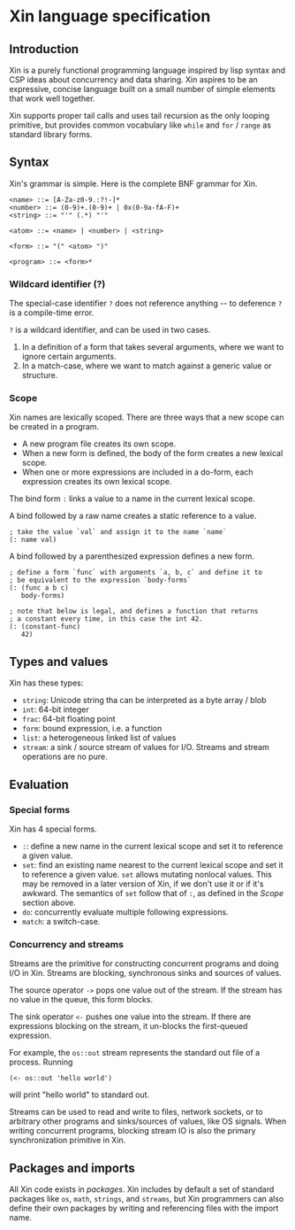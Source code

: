 # Xin language specification

## Introduction

Xin is a purely functional programming language inspired by lisp syntax and CSP ideas about concurrency and data sharing. Xin aspires to be an expressive, concise language built on a small number of simple elements that work well together.

Xin supports proper tail calls and uses tail recursion as the only looping primitive, but provides common vocabulary like `while` and `for` / `range` as standard library forms.

## Syntax

Xin's grammar is simple. Here is the complete BNF grammar for Xin.

```
<name> ::= [A-Za-z0-9.:?!-]*
<number> ::= (0-9)+.(0-9)+ | 0x(0-9a-fA-F)+
<string> ::= "'" (.*) "'"

<atom> ::= <name> | <number> | <string>

<form> ::= "(" <atom> ")"

<program> ::= <form>*
```

### Wildcard identifier (?)

The special-case identifier `?` does not reference anything -- to deference `?` is a compile-time error.

`?` is a wildcard identifier, and can be used in two cases.

1. In a definition of a form that takes several arguments, where we want to ignore certain arguments.
2. In a match-case, where we want to match against a generic value or structure.

### Scope

Xin names are lexically scoped. There are three ways that a new scope can be created in a program.

- A new program file creates its own scope.
- When a new form is defined, the body of the form creates a new lexical scope.
- When one or more expressions are included in a do-form, each expression creates its own lexical scope.

The bind form `:` links a value to a name in the current lexical scope.

A bind followed by a raw name creates a static reference to a value.

```
; take the value `val` and assign it to the name `name`
(: name val)
```

A bind followed by a parenthesized expression defines a new form.

```
; define a form `func` with arguments `a, b, c` and define it to
; be equivalent to the expression `body-forms`
(: (func a b c)
   body-forms)

; note that below is legal, and defines a function that returns
; a constant every time, in this case the int 42.
(: (constant-func)
   42)
```

## Types and values

Xin has these types:

- `string`: Unicode string tha can be interpreted as a byte array / blob
- `int`: 64-bit integer
- `frac`: 64-bit floating point
- `form`: bound expression, i.e. a function
- `list`: a heterogeneous linked list of values
- `stream`: a sink / source stream of values for I/O. Streams and stream operations are no pure.

## Evaluation

### Special forms

Xin has 4 special forms.

- `:`: define a new name in the current lexical scope and set it to reference a given value.
- `set`: find an existing name nearest to the current lexical scope and set it to reference a given value. `set` allows mutating nonlocal values. This may be removed in a later version of Xin, if we don't use it or if it's awkward. The semantics of `set` follow that of `:`, as defined in the _Scope_ section above.
- `do`: concurrently evaluate multiple following expressions.
- `match`: a switch-case.

### Concurrency and streams

Streams are the primitive for constructing concurrent programs and doing I/O in Xin. Streams are blocking, synchronous sinks and sources of values.

The source operator `->` pops one value out of the stream. If the stream has no value in the queue, this form blocks.

The sink operator `<-` pushes one value into the stream. If there are expressions blocking on the stream, it un-blocks the first-queued expression.

For example, the `os::out` stream represents the standard out file of a process. Running

```
(<- os::out 'hello world')
```

will print "hello world" to standard out.

Streams can be used to read and write to files, network sockets, or to arbitrary other programs and sinks/sources of values, like OS signals. When writing concurrent programs, blocking stream IO is also the primary synchronization primitive in Xin.

## Packages and imports

All Xin code exists in _packages_. Xin includes by default a set of standard packages like `os`, `math`, `strings`, and `streams`, but Xin programmers can also define their own packages by writing and referencing files with the import name.
